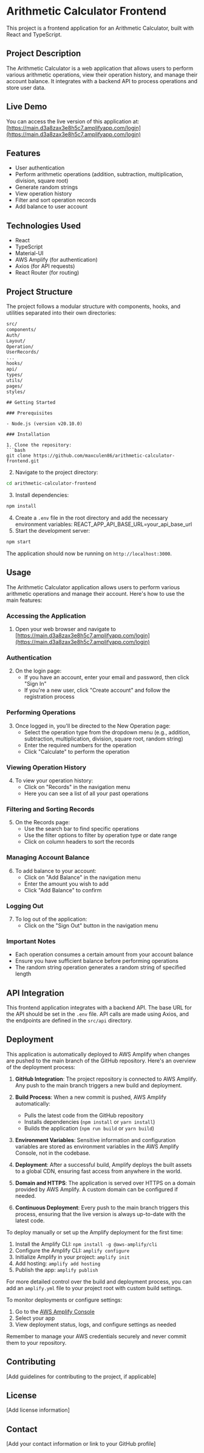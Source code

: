 # Arithmetic Calculator Frontend

This project is a frontend application for an Arithmetic Calculator, built with React and TypeScript.

## Project Description

The Arithmetic Calculator is a web application that allows users to perform various arithmetic operations, view their operation history, and manage their account balance. It integrates with a backend API to process operations and store user data.
## Live Demo

You can access the live version of this application at:
[https://main.d3a8zax3e8h5c7.amplifyapp.com/login](https://main.d3a8zax3e8h5c7.amplifyapp.com/login)

## Features

- User authentication
- Perform arithmetic operations (addition, subtraction, multiplication, division, square root)
- Generate random strings
- View operation history
- Filter and sort operation records
- Add balance to user account

## Technologies Used

- React
- TypeScript
- Material-UI
- AWS Amplify (for authentication)
- Axios (for API requests)
- React Router (for routing)

## Project Structure

The project follows a modular structure with components, hooks, and utilities separated into their own directories:

```bash
src/
components/
Auth/
Layout/
Operation/
UserRecords/
...
hooks/
api/
types/
utils/
pages/
styles/
```
```
## Getting Started

### Prerequisites

- Node.js (version v20.10.0)

### Installation

1. Clone the repository:
```bash
git clone https://github.com/maxculen86/arithmetic-calculator-frontend.git
```
2. Navigate to the project directory:
```bash
cd arithmetic-calculator-frontend
```
3. Install dependencies:
```bash
npm install
```

4. Create a `.env` file in the root directory and add the necessary environment variables:
REACT_APP_API_BASE_URL=your_api_base_url
5. Start the development server:
```bash
npm start
```

The application should now be running on `http://localhost:3000`.

## Usage

The Arithmetic Calculator application allows users to perform various arithmetic operations and manage their account. Here's how to use the main features:

### Accessing the Application

1. Open your web browser and navigate to [https://main.d3a8zax3e8h5c7.amplifyapp.com/login](https://main.d3a8zax3e8h5c7.amplifyapp.com/login)

### Authentication

2. On the login page:
   - If you have an account, enter your email and password, then click "Sign In"
   - If you're a new user, click "Create account" and follow the registration process

### Performing Operations

3. Once logged in, you'll be directed to the New Operation page:
   - Select the operation type from the dropdown menu (e.g., addition, subtraction, multiplication, division, square root, random string)
   - Enter the required numbers for the operation
   - Click "Calculate" to perform the operation

### Viewing Operation History

4. To view your operation history:
   - Click on "Records" in the navigation menu
   - Here you can see a list of all your past operations

### Filtering and Sorting Records

5. On the Records page:
   - Use the search bar to find specific operations
   - Use the filter options to filter by operation type or date range
   - Click on column headers to sort the records

### Managing Account Balance

6. To add balance to your account:
   - Click on "Add Balance" in the navigation menu
   - Enter the amount you wish to add
   - Click "Add Balance" to confirm

### Logging Out

7. To log out of the application:
   - Click on the "Sign Out" button in the navigation menu

### Important Notes

- Each operation consumes a certain amount from your account balance
- Ensure you have sufficient balance before performing operations
- The random string operation generates a random string of specified length

## API Integration

This frontend application integrates with a backend API. The base URL for the API should be set in the `.env` file. API calls are made using Axios, and the endpoints are defined in the `src/api` directory.

## Deployment

This application is automatically deployed to AWS Amplify when changes are pushed to the main branch of the GitHub repository. Here's an overview of the deployment process:

1. **GitHub Integration**: 
   The project repository is connected to AWS Amplify. Any push to the main branch triggers a new build and deployment.

2. **Build Process**:
   When a new commit is pushed, AWS Amplify automatically:
   - Pulls the latest code from the GitHub repository
   - Installs dependencies (`npm install` or `yarn install`)
   - Builds the application (`npm run build` or `yarn build`)

3. **Environment Variables**:
   Sensitive information and configuration variables are stored as environment variables in the AWS Amplify Console, not in the codebase.

4. **Deployment**:
   After a successful build, Amplify deploys the built assets to a global CDN, ensuring fast access from anywhere in the world.

5. **Domain and HTTPS**:
   The application is served over HTTPS on a domain provided by AWS Amplify. A custom domain can be configured if needed.

6. **Continuous Deployment**:
   Every push to the main branch triggers this process, ensuring that the live version is always up-to-date with the latest code.

To deploy manually or set up the Amplify deployment for the first time:

1. Install the Amplify CLI: `npm install -g @aws-amplify/cli`
2. Configure the Amplify CLI: `amplify configure`
3. Initialize Amplify in your project: `amplify init`
4. Add hosting: `amplify add hosting`
5. Publish the app: `amplify publish`

For more detailed control over the build and deployment process, you can add an `amplify.yml` file to your project root with custom build settings.

To monitor deployments or configure settings:
1. Go to the [AWS Amplify Console](https://console.aws.amazon.com/amplify/)
2. Select your app
3. View deployment status, logs, and configure settings as needed

Remember to manage your AWS credentials securely and never commit them to your repository.

## Contributing

[Add guidelines for contributing to the project, if applicable]

## License

[Add license information]

## Contact

[Add your contact information or link to your GitHub profile]